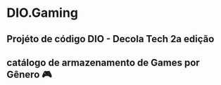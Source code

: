 # DIO.Gaming
## Projéto de código DIO - Decola Tech 2a edição
## catálogo de armazenamento de Games por Gênero 🎮

